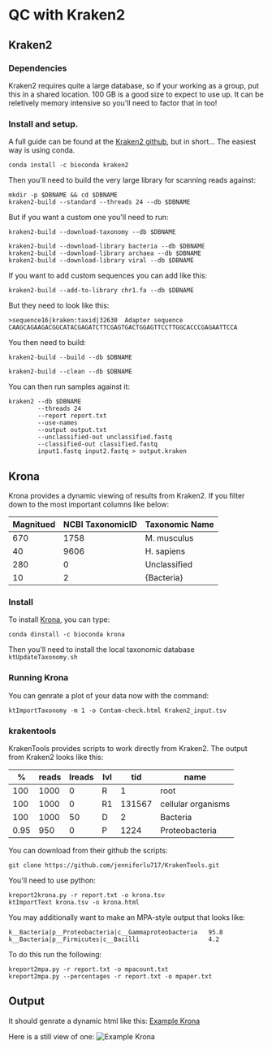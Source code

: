 # QC with Kraken2
## Kraken2

### Dependencies
Kraken2 requires quite a large database, so if your working as a group, put this in a shared location. 
100 GB is a good size to expect to use up.
It can be reletively memory intensive so you'll need to factor that in too!

### Install and setup.
A full guide can be found at the [Kraken2 github](https://github.com/DerrickWood/kraken2/blob/master/docs/MANUAL.markdown), but in short...
The easiest way is using conda.
```
conda install -c bioconda kraken2
```
Then you'll need to build the very large library for scanning reads against:
```
mkdir -p $DBNAME && cd $DBNAME
kraken2-build --standard --threads 24 --db $DBNAME
```
But if you want a custom one you'll need to run:
```
kraken2-build --download-taxonomy --db $DBNAME

kraken2-build --download-library bacteria --db $DBNAME
kraken2-build --download-library archaea --db $DBNAME
kraken2-build --download-library viral --db $DBNAME
```
If you want to add custom sequences you can add like this:
```
kraken2-build --add-to-library chr1.fa --db $DBNAME
```
But they need to look like this:
```
>sequence16|kraken:taxid|32630  Adapter sequence
CAAGCAGAAGACGGCATACGAGATCTTCGAGTGACTGGAGTTCCTTGGCACCCGAGAATTCCA
```
You then need to build:
```
kraken2-build --build --db $DBNAME

kraken2-build --clean --db $DBNAME
```

You can then run samples against it:
```
kraken2 --db $DBNAME
        --threads 24
        --report report.txt
        --use-names
        --output output.txt
        --unclassified-out unclassified.fastq
        --classified-out classified.fastq
        input1.fastq input2.fastq > output.kraken
```
## Krona
Krona provides a dynamic viewing of results from Kraken2. 
If you filter down to the most important columns like below:

| Magnitued | NCBI TaxonomicID | Taxonomic Name |
|-----------|------------------|----------------|
| 670       | 1758             | M. musculus    |
| 40        | 9606             | H. sapiens     |
| 280       | 0                | Unclassified   |
| 10        | 2                | {Bacteria}     |


### Install
To install [Krona](https://telatin.github.io/microbiome-bioinformatics/Kraken-to-Krona/), you can type:
```
conda dinstall -c bioconda krona
```
Then you'll need to install the local taxonomic database
```ktUpdateTaxonomy.sh```

### Running Krona
You can genrate a plot of your data now with the command:
```
ktImportTaxonomy -m 1 -o Contam-check.html Kraken2_input.tsv
```

### krakentools
KrakenTools provides scripts to work directly from Kraken2.
The output from Kraken2 looks like this:

| %    | reads | lreads | lvl | tid    | name               |
|------|-------|--------|-----|--------|--------------------|
| 100  | 1000  | 0      | R   | 1      | root               |
| 100  | 1000  | 0      | R1  | 131567 | cellular organisms |
| 100  | 1000  | 50     | D   | 2      | Bacteria           |
| 0.95 | 950   | 0      | P   | 1224   | Proteobacteria     |


You can download from their github the scripts:
```
git clone https://github.com/jenniferlu717/KrakenTools.git
```
You'll need to use python:
```
kreport2krona.py -r report.txt -o krona.tsv
ktImportText krona.tsv -o krona.html
```
You may additionally want to make an MPA-style output that looks like:
```
k__Bacteria|p__Proteobacteria|c__Gammaproteobacteria   95.8
k__Bacteria|p__Firmicutes|c__Bacilli                   4.2
```
To do this run the following:
```
kreport2mpa.py -r report.txt -o mpacount.txt
kreport2mpa.py --percentages -r report.txt -o mpaper.txt
```

## Output
It should genrate a dynamic html like this:
[Example Krona](/docs/additional_scripts/example_krona.html)

Here is a still view of one:
![Example Krona](../_images/example_krona.png)



